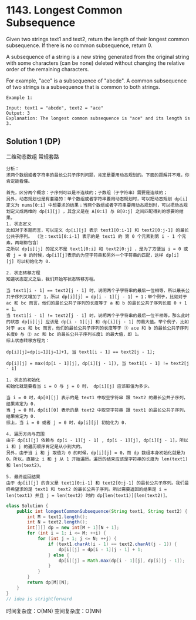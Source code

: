 # 1143. Longest Common Subsequence

Given two strings text1 and text2, return the length of their longest common subsequence. If there is no common subsequence, return 0.

A subsequence of a string is a new string generated from the original string with some characters (can be none) deleted without changing the relative order of the remaining characters.

For example, "ace" is a subsequence of "abcde".
A common subsequence of two strings is a subsequence that is common to both strings.

```
Example 1:

Input: text1 = "abcde", text2 = "ace" 
Output: 3  
Explanation: The longest common subsequence is "ace" and its length is 3.
```

## Solution 1 (DP)
二维动态数组 常规套路
```
分析：
求两个数组或者字符串的最长公共子序列问题，肯定是要用动态规划的。下面的题解并不难，你肯定能看懂。

首先，区分两个概念：子序列可以是不连续的；子数组（子字符串）需要是连续的；
另外，动态规划也是有套路的：单个数组或者字符串要用动态规划时，可以把动态规划 dp[i] 定义为 nums[0:i] 中想要求的结果；当两个数组或者字符串要用动态规划时，可以把动态规划定义成两维的 dp[i][j] ，其含义是在 A[0:i] 与 B[0:j] 之间匹配得到的想要的结果。
1. 状态定义
比如对于本题而言，可以定义 dp[i][j] 表示 text1[0:i-1] 和 text2[0:j-1] 的最长公共子序列。 （注：text1[0:i-1] 表示的是 text1 的 第 0 个元素到第 i - 1 个元素，两端都包含）
之所以 dp[i][j] 的定义不是 text1[0:i] 和 text2[0:j] ，是为了方便当 i = 0 或者 j = 0 的时候，dp[i][j]表示的为空字符串和另外一个字符串的匹配，这样 dp[i][j] 可以初始化为 0.

2. 状态转移方程
知道状态定义之后，我们开始写状态转移方程。

当 text1[i - 1] == text2[j - 1] 时，说明两个子字符串的最后一位相等，所以最长公共子序列又增加了 1，所以 dp[i][j] = dp[i - 1][j - 1] + 1；举个例子，比如对于 ac 和 bc 而言，他们的最长公共子序列的长度等于 a 和 b 的最长公共子序列长度 0 + 1 = 1。
当 text1[i - 1] != text2[j - 1] 时，说明两个子字符串的最后一位不相等，那么此时的状态 dp[i][j] 应该是 dp[i - 1][j] 和 dp[i][j - 1] 的最大值。举个例子，比如对于 ace 和 bc 而言，他们的最长公共子序列的长度等于 ① ace 和 b 的最长公共子序列长度0 与 ② ac 和 bc 的最长公共子序列长度1 的最大值，即 1。
综上状态转移方程为：

dp[i][j]=dp[i−1][j−1]+1, 当 text1[i - 1] == text2[j - 1];

dp[i][j] = max(dp[i - 1][j], dp[i][j - 1]), 当 text1[i - 1] != text2[j - 1]

1. 状态的初始化
初始化就是要看当 i = 0 与 j = 0 时， dp[i][j] 应该取值为多少。

当 i = 0 时，dp[0][j] 表示的是 text1 中取空字符串 跟 text2 的最长公共子序列，结果肯定为 0.
当 j = 0 时，dp[i][0] 表示的是 text2 中取空字符串 跟 text1 的最长公共子序列，结果肯定为 0.
综上，当 i = 0 或者 j = 0 时，dp[i][j] 初始化为 0.

4. 遍历方向与范围
由于 dp[i][j] 依赖与 dp[i - 1][j - 1] , dp[i - 1][j], dp[i][j - 1]，所以 i 和 j 的遍历顺序肯定是从小到大的。
另外，由于当 i 和 j 取值为 0 的时候，dp[i][j] = 0，而 dp 数组本身初始化就是为 0，所以，直接让 i 和 j 从 1 开始遍历。遍历的结束应该是字符串的长度为 len(text1) 和 len(text2)。

5. 最终返回结果
由于 dp[i][j] 的含义是 text1[0:i-1] 和 text2[0:j-1] 的最长公共子序列。我们最终希望求的是 text1 和 text2 的最长公共子序列。所以需要返回的结果是 i = len(text1) 并且 j = len(text2) 时的 dp[len(text1)][len(text2)]。

```

```java
class Solution {
    public int longestCommonSubsequence(String text1, String text2) {
        int M = text1.length();
        int N = text2.length();
        int[][] dp = new int[M + 1][N + 1];
        for (int i = 1; i <= M; ++i) {
            for (int j = 1; j <= N; ++j) {
                if (text1.charAt(i - 1) == text2.charAt(j - 1)) {
                    dp[i][j] = dp[i - 1][j - 1] + 1;
                } else {
                    dp[i][j] = Math.max(dp[i - 1][j], dp[i][j - 1]);
                }
            }
        }
        return dp[M][N];
    }
}
// idea is strightforward
```
时间复杂度：O(MN)
空间复杂度：O(MN)